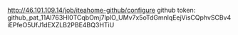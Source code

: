 http://46.101.109.14/job/iteahome-github/configure
github token:
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
